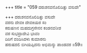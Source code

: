 +++
title = "059 ದರುಶನವನೊಲಿದಿತ್ತು ವಸುದೇ"

+++
ದರುಶನವನೊಲಿದಿತ್ತು ವಸುದೇ  
ವರನು ದೇವಕಿ ದೇವಕಿಯರ ಸಂ  
ಕರುಷಣನ ಮಹದುಗ್ರಸೇನನ ಕಂಡನವನೀಶ  
ವರ ಸುಭದ್ರಾದೇವಿ ಭಾವಂ  
ದಿರಿಗೆ ವಂದಿಸಿದಳು ಕುಮಾರನು  
ಹರುಷದಲಿ ಬಿಗಿಯಪ್ಪಿದನು ಅಭಿಮನ್ಯು ಪಾಂಡವರ      ॥59॥